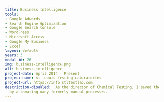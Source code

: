 ```yaml
---
title: Business Intelligence
tools:
- Google Adwords
- Search Engine Optimization
- Google Search Console
- WordPress
- Microsoft Access
- Google My Business
- Excel
layout: default
years: 3
modal-id: 26
img: business-intelligence.png
alt: business-intelligence
project-date: April 2014 - Present
project-name: St. Louis Testing Laboratories
project-url: https://info.stltestlab.com
description-disabled:  As the director of Chemical Testing, I saved the St. Louis Testing Laboratories thousands of man hours
  by automating many formerly manual processes.
---
```


